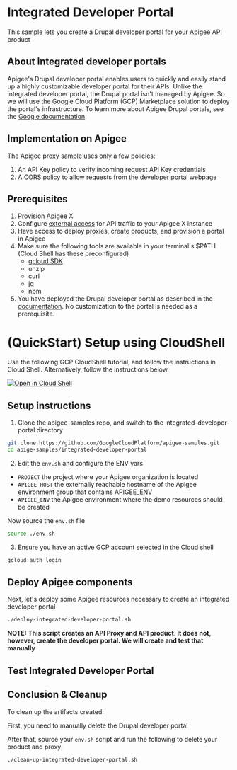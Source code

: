 # Integrated Developer Portal

This sample lets you create a Drupal developer portal for your Apigee API product

## About integrated developer portals

Apigee's Drupal developer portal enables users to quickly and easily stand up a highly customizable developer portal for their APIs. Unlike the integrated developer portal, the Drupal portal isn't managed by Apigee. So we will use the Google Cloud Platform (GCP) Marketplace solution to deploy the portal's infrastructure. To learn more about Apigee Drupal portals, see the [Google documentation](https://cloud.google.com/apigee/docs/api-platform/publish/drupal/open-source-drupal).

## Implementation on Apigee 

The Apigee proxy sample uses only a few policies:
1. An API Key policy to verify incoming request API Key credentials
2. A CORS policy to allow requests from the developer portal webpage

## Prerequisites
1. [Provision Apigee X](https://cloud.google.com/apigee/docs/api-platform/get-started/provisioning-intro)
2. Configure [external access](https://cloud.google.com/apigee/docs/api-platform/get-started/configure-routing#external-access) for API traffic to your Apigee X instance
3. Have access to deploy proxies, create products, and provision a portal in Apigee
4. Make sure the following tools are available in your terminal's $PATH (Cloud Shell has these preconfigured)
    * [gcloud SDK](https://cloud.google.com/sdk/docs/install)
    * unzip
    * curl
    * jq
    * npm
5. You have deployed the Drupal developer portal as described in the [documentation](https://cloud.google.com/apigee/docs/api-platform/publish/drupal/get-started-cloud-marketplace). No customization to the portal is needed as a prerequisite.

# (QuickStart) Setup using CloudShell

Use the following GCP CloudShell tutorial, and follow the instructions in Cloud Shell. Alternatively, follow the instructions below.

[![Open in Cloud Shell](https://gstatic.com/cloudssh/images/open-btn.png)](https://ssh.cloud.google.com/cloudshell/open?cloudshell_git_repo=https://github.com/GoogleCloudPlatform/apigee-samples&cloudshell_git_branch=main&cloudshell_workspace=.&cloudshell_tutorial=integrated-developer-portal/docs/cloudshell-tutorial.md)

## Setup instructions

1. Clone the apigee-samples repo, and switch to the integrated-developer-portal directory

```bash
git clone https://github.com/GoogleCloudPlatform/apigee-samples.git
cd apige-samples/integrated-developer-portal
```

2. Edit the `env.sh` and configure the ENV vars

* `PROJECT` the project where your Apigee organization is located
* `APIGEE_HOST` the externally reachable hostname of the Apigee environment group that contains APIGEE_ENV
* `APIGEE_ENV` the Apigee environment where the demo resources should be created

Now source the `env.sh` file

```bash
source ./env.sh
```

3. Ensure you have an active GCP account selected in the Cloud shell

```sh
gcloud auth login
```

## Deploy Apigee components

Next, let's deploy some Apigee resources necessary to create an integrated developer portal

```bash
./deploy-integrated-developer-portal.sh
```

**NOTE: This script creates an API Proxy and API product. It does not, however, create the developer portal. We will create and test that manually**

## Test Integrated Developer Portal

## Conclusion & Cleanup

To clean up the artifacts created:

First, you need to manually delete the Drupal developer portal


After that, source your `env.sh` script and run the following to delete your product and proxy:

```bash
./clean-up-integrated-developer-portal.sh
```
